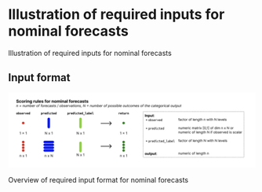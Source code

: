 # Illustration of required inputs for nominal forecasts

Illustration of required inputs for nominal forecasts

## Input format

![](figures/metrics-nominal.png)

Overview of required input format for nominal forecasts
